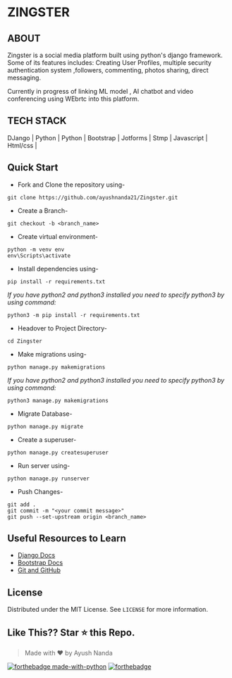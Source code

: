 # ZINGSTER

## ABOUT
Zingster is a social media platform built using python's django framework. Some of its features includes: Creating User Profiles, multiple security authentication system ,followers, commenting, photos sharing, direct messaging.

Currently in progress of linking ML model , AI chatbot and video conferencing using WEbrtc into this platform.

## TECH STACK
DJango | Python | Python | Bootstrap | Jotforms | Stmp | Javascript | Html/css | 

## Quick Start

- Fork and Clone the repository using-
```
git clone https://github.com/ayushnanda21/Zingster.git
```
- Create a Branch- 
```
git checkout -b <branch_name>
```
- Create virtual environment-
```
python -m venv env
env\Scripts\activate
```
- Install dependencies using-
```
pip install -r requirements.txt
```
*If you have python2 and python3 installed you need to specify python3 by using command:*
```
python3 -m pip install -r requirements.txt
```

- Headover to Project Directory- 
```
cd Zingster
```
- Make migrations using-
```
python manage.py makemigrations
```
*If you have python2 and python3 installed you need to specify python3 by using command:*
```
python3 manage.py makemigrations
```

- Migrate Database-
```
python manage.py migrate
```
- Create a superuser-
```
python manage.py createsuperuser
```
- Run server using-
```
python manage.py runserver
```
- Push Changes-
```
git add .
git commit -m "<your commit message>"
git push --set-upstream origin <branch_name>
```



## Useful Resources to Learn

- [Django Docs](https://docs.djangoproject.com/en/3.1/)
- [Bootstrap Docs](https://getbootstrap.com/docs/4.5/getting-started/introduction/)
- [Git and GitHub](https://www.digitalocean.com/community/tutorials/how-to-use-git-a-reference-guide)

## License

Distributed under the MIT License. See `LICENSE` for more information.     

## Like This?? Star ⭐ this Repo.
> Made with ❤️ by Ayush Nanda

[![forthebadge made-with-python](http://ForTheBadge.com/images/badges/made-with-python.svg)](https://www.python.org/)  [![forthebadge](https://forthebadge.com/images/badges/built-with-love.svg)](https://forthebadge.com)
